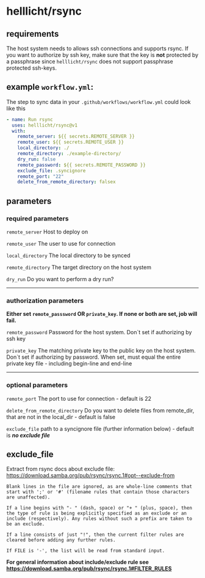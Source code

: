 # helllicht/rsync

## requirements
The host system needs to allows ssh connections and supports rsync.
If you want to authorize by ssh key, make sure that the key is **not** protected by a passphrase since ```helllicht/rsync``` does not support passphrase protected ssh-keys.

## example `workflow.yml`:
The step to sync data in your ```.github/workflows/workflow.yml``` could look like this

```yml
- name: Run rsync
  uses: helllicht/rsync@v1
  with:
    remote_server: ${{ secrets.REMOTE_SERVER }}
    remote_user: ${{ secrets.REMOTE_USER }}
    local_directory: ./
    remote_directory: ./example-directory/
    dry_run: false
    remote_password: ${{ secrets.REMOTE_PASSWORD }}
    exclude_file: .syncignore
    remote_port: "22"
    delete_from_remote_directory: falsex
```

## parameters
### required parameters

```remote_server``` Host to deploy on

```remote_user``` The user to use for connection

```local_directory``` The local directory to be synced

```remote_directory``` The target directory on the host system

```dry_run``` Do you want to perform a dry run?

---
### authorization parameters
**Either set ```remote_passsword``` OR ```private_key```. If none or both are set, job will fail.**

```remote_password``` Password for the host system. Don`t set if authorizing by ssh key

```private_key``` The matching private key to the public key on the host system. Don`t set if authorizing by password. When set, must equal the entire private key file - including begin-line and end-line

---
### optional parameters
```remote_port``` The port to use for connection - default is 22

```delete_from_remote_directory``` Do you want to delete files from remote_dir, that are not in the local_dir - default is false

```exclude_file``` path to a syncignore file (further information below) - default is ***no exclude file***


## exclude_file

Extract from rsync docs about exclude file: https://download.samba.org/pub/rsync/rsync.1#opt--exclude-from

```
Blank lines in the file are ignored, as are whole-line comments that start with ';' or '#' (filename rules that contain those characters are unaffected).

If a line begins with "- " (dash, space) or "+ " (plus, space), then the type of rule is being explicitly specified as an exclude or an include (respectively). Any rules without such a prefix are taken to be an exclude.

If a line consists of just "!", then the current filter rules are cleared before adding any further rules.

If FILE is '-', the list will be read from standard input.
```

**For general information about include/exclude rule see https://download.samba.org/pub/rsync/rsync.1#FILTER_RULES**

